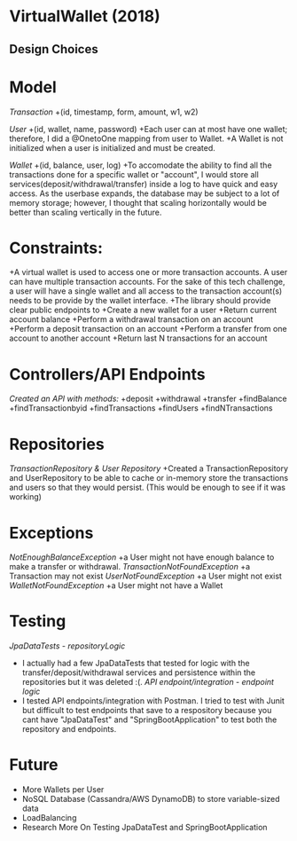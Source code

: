 # VirtualWallet (2018)

Design Choices
----------------------------------
# Model
*Transaction*
+(id, timestamp, form, amount, w1, w2)

*User*
+(id, wallet, name, password)
+Each user can at most have one wallet; therefore, I did a @OnetoOne mapping from user to Wallet.
+A Wallet is not initialized when a user is initialized and must be created.

*Wallet*
+(id, balance, user, log)
+To accomodate the ability to find all the transactions done for a specific wallet or "account", I would store all services(deposit/withdrawal/transfer) inside a log to have quick and easy access. As the userbase expands, the database may be subject to a lot of memory storage; however, I thought that scaling horizontally would be better than scaling vertically in the future. 

# Constraints: 
+A virtual wallet is used to access one or more transaction accounts. A user can have multiple
transaction accounts. For the sake of this tech challenge, a user will have a single wallet and all access
to the transaction account(s) needs to be provide by the wallet interface.
+The library should provide clear public endpoints to
+Create a new wallet for a user
+Return current account balance
+Perform a withdrawal transaction on an account
+Perform a deposit transaction on an account
+Perform a transfer from one account to another account
+Return last N transactions for an account


# Controllers/API Endpoints

*Created an API with methods:*
+deposit
+withdrawal
+transfer
+findBalance
+findTransactionbyid
+findTransactions
+findUsers
+findNTransactions


# Repositories

*TransactionRepository & User Repository*
+Created a TransactionRepository and UserRepository to be able to cache or in-memory store the transactions and users so that they would persist. (This would be enough to see if it was working)


# Exceptions

*NotEnoughBalanceException*
+a User might not have enough balance to make a transfer or withdrawal.
*TransactionNotFoundException*
+a Transaction may not exist
*UserNotFoundException*
+a User might not exist
*WalletNotFoundException*
+a User might not have a Wallet

# Testing
*JpaDataTests - repositoryLogic*
+ I actually had a few JpaDataTests that tested for logic with the transfer/deposit/withdrawal services and persistence within the repositories but it was deleted :(. 
*API endpoint/integration - endpoint logic*
+ I tested API endpoints/integration with Postman. I tried to test with Junit but difficult to test endpoints that save to a respository because you cant have "JpaDataTest" and "SpringBootApplication" to test both the repository and endpoints.

# Future

+ More Wallets per User
+ NoSQL Database (Cassandra/AWS DynamoDB) to store variable-sized data 
+ LoadBalancing
+ Research More On Testing JpaDataTest and SpringBootApplication


